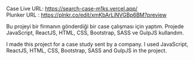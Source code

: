 Case Live URL:  https://search-case-m1ks.vercel.app/ <br>
Plunker URL : https://plnkr.co/edit/xmKbArLiNVGBp6BM?preview



Bu projeyi bir firmanın gönderdiği bir case çalışması için yaptım. Projede JavaScript, ReactJS, HTML, CSS, Bootstrap, SASS ve GulpJS kullandım. 

I made this project for a case study sent by a company. I used JavaScript, ReactJS, HTML, CSS, Bootstrap, SASS and GulpJS in the project.
